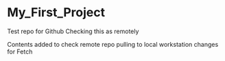 # My_First_Project
Test repo for Github
Checking this as remotely

Contents added to check remote repo
pulling to local workstation
changes for Fetch
